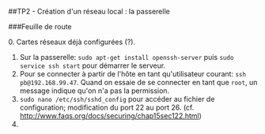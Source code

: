 ##TP2 - Création d'un réseau local : la passerelle

###Feuille de route

0\. Cartes réseaux déjà configurées (?).  
1. Sur la passerelle: `sudo apt-get install openssh-server` puis `sudo service ssh start` pour démarrer le serveur.  
2. Pour se connecter à partir de l'hôte en tant qu'utilisateur courant: `ssh pb@192.168.99.47`. Quand on essaie de se connecter en tant que `root`, un message indique qu'on n'a pas la permission.  
3. `sudo nano /etc/ssh/sshd_config` pour accéder au fichier de configuration; modification du port 22 au port 26. (cf. http://www.faqs.org/docs/securing/chap15sec122.html)  
4.   
